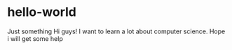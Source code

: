 # hello-world
Just something
Hi guys! I want to learn a lot about computer science. Hope i will get some help
